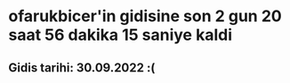 # ofarukbicer'in gidisine son 2 gun 20 saat 56 dakika 15 saniye kaldi

## Gidis tarihi: 30.09.2022 :(
